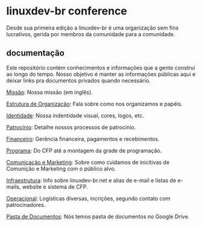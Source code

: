# linuxdev-br conference

Desde sua primeira edição a linuxdev-br é uma organização sem fins lucrativos, gerida por membros da comunidade para a comunidade.

## documentação

Este repositório contém conhecimentos e informações que a gente construi ao longo do tempo. Nosso objetivo é manter as informaçòes públicas aqui e deixar links pra documentos privados quando necessário.

[Missão](missao.md): Nossa missão (em inglês).

[Estrutura de Organização](estrutura.md): Fala sobre como nos organizamos e papéis.

[Identidade](identidade.md): Nossa indentidade visual, cores, logos, etc.

[Patrocínio](patrocinio.md):  Detalhe nossos processos de patrocínio.

[Financeiro](financeiro.md): Gerência financeira, pagamentos e recebimentos.

[Programa](programa.md): Do CFP até a montagem da grade de programação.

[Comunicação e Marketing](comunicacao.md): Sobre como cuidamos de inicitivas de Comunição e Marketing com o público alvo.

[Infraestrutura](infra.md): Info sobre linuxdev-br.net e alias de e-mail e listas de e-mails, website e sistema  de CFP.

[Operacional](operacional.md): Logísticas diversas, incrições, segundo contato com patrocinadores.

[Pasta de Documentos](https://drive.google.com/drive/folders/0B7UFSRm5Zv8kQl9vRnEyTExlUGc?usp=sharing): Nós temos pasta de documentos no Google Drive.